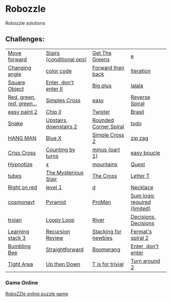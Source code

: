 # Robozzle
Robozzle solutions

## Challenges:

<table>
        <tr>
            <td><a href="https://raw.githubusercontent.com/jeihcio/robozzle/master/imagens/Screenshot_2020-09-01-14-16-43-066_com.team242.robozzle.jpg">Move forward</a></td>
            <td><a href="https://raw.githubusercontent.com/jeihcio/robozzle/master/imagens/Screenshot_2020-09-01-14-17-02-244_com.team242.robozzle.jpg">Stairs (conditional ops)</a></td>
            <td><a href="https://raw.githubusercontent.com/jeihcio/robozzle/master/imagens/Screenshot_2020-09-01-14-17-24-952_com.team242.robozzle.jpg">Get The Greens</a></td>
			<td><a href="https://raw.githubusercontent.com/jeihcio/robozzle/master/imagens/Screenshot_2020-09-02-11-01-21-267_com.team242.robozzle.jpg">e</a></td>
        </tr>
        <tr>
            <td><a href="https://raw.githubusercontent.com/jeihcio/robozzle/master/imagens/Screenshot_2020-09-01-14-17-42-031_com.team242.robozzle.jpg">Changing angle</a></td>
            <td><a href="https://raw.githubusercontent.com/jeihcio/robozzle/master/imagens/Screenshot_2020-09-01-14-18-02-166_com.team242.robozzle.jpg">color code</a></td>
            <td><a href="https://raw.githubusercontent.com/jeihcio/robozzle/master/imagens/Screenshot_2020-09-01-14-18-44-540_com.team242.robozzle.jpg">Forward then back</a></td>
			<td><a href="https://raw.githubusercontent.com/jeihcio/robozzle/master/imagens/Screenshot_2020-09-02-10-48-14-671_com.team242.robozzle.jpg">Iteration </a></td>
        </tr>
        <tr>
            <td><a href="https://raw.githubusercontent.com/jeihcio/robozzle/master/imagens/Screenshot_2020-09-01-14-19-06-194_com.team242.robozzle.jpg">Square Object</a></td>
            <td><a href="https://raw.githubusercontent.com/jeihcio/robozzle/master/imagens/Screenshot_2020-09-01-14-19-45-131_com.team242.robozzle.jpg">Enter, don't enter II</a></td>
            <td><a href="https://raw.githubusercontent.com/jeihcio/robozzle/master/imagens/Screenshot_2020-09-01-14-20-37-568_com.team242.robozzle.jpg">Big plus</a></td>
			<td><a href="https://raw.githubusercontent.com/jeihcio/robozzle/master/imagens/Screenshot_2020-09-02-10-56-38-300_com.team242.robozzle.jpg">lalala</a></td>
        </tr>
        <tr>
            <td><a href="https://raw.githubusercontent.com/jeihcio/robozzle/master/imagens/Screenshot_2020-09-01-14-20-56-980_com.team242.robozzle.jpg">Red, green, red, green...</a></td>
            <td><a href="https://raw.githubusercontent.com/jeihcio/robozzle/master/imagens/Screenshot_2020-09-01-14-21-43-466_com.team242.robozzle.jpg">Simples Cross</a></td>
            <td><a href="https://raw.githubusercontent.com/jeihcio/robozzle/master/imagens/Screenshot_2020-09-01-14-22-01-387_com.team242.robozzle.jpg">easy</a></td>
			<td><a href="https://raw.githubusercontent.com/jeihcio/robozzle/master/imagens/Screenshot_2020-09-02-10-52-53-513_com.team242.robozzle.jpg">Reverse Spiral </a></td>
        </tr>
        <tr>
            <td><a href="https://raw.githubusercontent.com/jeihcio/robozzle/master/imagens/Screenshot_2020-09-01-14-23-22-127_com.team242.robozzle.jpg">easy paint 2</a></td>
            <td><a href="https://raw.githubusercontent.com/jeihcio/robozzle/master/imagens/Screenshot_2020-09-01-14-23-48-869_com.team242.robozzle.jpg">Chip II</a></td>
            <td><a href="https://raw.githubusercontent.com/jeihcio/robozzle/master/imagens/Screenshot_2020-09-01-14-25-23-623_com.team242.robozzle.jpg">Twister</a></td>
			<td><a href="https://raw.githubusercontent.com/jeihcio/robozzle/master/imagens/Screenshot_2020-09-02-10-46-43-382_com.team242.robozzle.jpg">Brasil</a></td>
        </tr>
        <tr>
            <td><a href="https://raw.githubusercontent.com/jeihcio/robozzle/master/imagens/Screenshot_2020-09-01-14-25-26-821_com.team242.robozzle.jpg">Snake</a></td>
            <td><a href="https://raw.githubusercontent.com/jeihcio/robozzle/master/imagens/Screenshot_2020-09-01-14-25-31-657_com.team242.robozzle.jpg">Upstairs, downstairs 2</a></td>
            <td><a href="https://raw.githubusercontent.com/jeihcio/robozzle/master/imagens/Screenshot_2020-09-01-14-25-35-698_com.team242.robozzle.jpg">Rounded Corner Spiral</a></td>
			<td><a href="https://raw.githubusercontent.com/jeihcio/robozzle/master/imagens/Screenshot_2020-09-02-10-39-10-530_com.team242.robozzle.jpg">todo </a></td>
        </tr>
        <tr>
            <td><a href="https://raw.githubusercontent.com/jeihcio/robozzle/master/imagens/Screenshot_2020-09-01-14-25-41-780_com.team242.robozzle.jpg">HANG MAN</a></td>
            <td><a href="https://raw.githubusercontent.com/jeihcio/robozzle/master/imagens/Screenshot_2020-09-01-14-30-05-312_com.team242.robozzle.jpg">Blue X</a></td>
            <td><a href="https://raw.githubusercontent.com/jeihcio/robozzle/master/imagens/Screenshot_2020-09-01-14-30-09-036_com.team242.robozzle.jpg">Simple Cross 2</a></td>
			<td><a href="https://raw.githubusercontent.com/jeihcio/robozzle/master/imagens/Screenshot_2020-09-02-10-34-26-784_com.team242.robozzle.jpg">zip zag</a></td>
        </tr>
        <tr>
            <td><a href="https://raw.githubusercontent.com/jeihcio/robozzle/master/imagens/Screenshot_2020-09-01-14-30-13-578_com.team242.robozzle.jpg">Criss Cross</a></td>
            <td><a href="https://raw.githubusercontent.com/jeihcio/robozzle/master/imagens/Screenshot_2020-09-01-14-30-20-289_com.team242.robozzle.jpg">Counting by turns</a></td>
            <td><a href="https://raw.githubusercontent.com/jeihcio/robozzle/master/imagens/Screenshot_2020-09-01-14-30-23-901_com.team242.robozzle.jpg">minus (part 1)</a></td>
			<td><a href="https://raw.githubusercontent.com/jeihcio/robozzle/master/imagens/Screenshot_2020-09-02-10-24-42-064_com.team242.robozzle.jpg">easy boucle</a></td>
        </tr>
        <tr>
            <td><a href="https://raw.githubusercontent.com/jeihcio/robozzle/master/imagens/Screenshot_2020-09-01-14-30-28-315_com.team242.robozzle.jpg">Hypnotize</a></td>
            <td><a href="https://raw.githubusercontent.com/jeihcio/robozzle/master/imagens/Screenshot_2020-09-01-14-59-15-664_com.team242.robozzle.jpg">x</a></td>
            <td><a href="https://raw.githubusercontent.com/jeihcio/robozzle/master/imagens/Screenshot_2020-09-01-15-23-19-901_com.team242.robozzle.jpg">mountains</a></td>
			<td><a href="https://raw.githubusercontent.com/jeihcio/robozzle/master/imagens/Screenshot_2020-09-02-10-20-24-487_com.team242.robozzle.jpg">Quest</a></td>
        </tr>
        <tr>
            <td><a href="https://raw.githubusercontent.com/jeihcio/robozzle/master/imagens/Screenshot_2020-09-01-18-02-18-595_com.team242.robozzle.jpg">tubes</a></td>
            <td><a href="https://raw.githubusercontent.com/jeihcio/robozzle/master/imagens/Screenshot_2020-09-01-19-36-43-957_com.team242.robozzle.jpg">The Mysterious Stair</a></td>
            <td><a href="https://raw.githubusercontent.com/jeihcio/robozzle/master/imagens/Screenshot_2020-09-02-00-28-36-615_com.team242.robozzle.jpg">The Cross</a></td>
			<td><a href="https://raw.githubusercontent.com/jeihcio/robozzle/master/imagens/Screenshot_2020-09-02-10-13-30-648_com.team242.robozzle.jpg">Letter T </a></td>
        </tr>  
        <tr>
        <td><a href="https://raw.githubusercontent.com/jeihcio/robozzle/master/imagens/Screenshot_2020-09-02-01-07-11-299_com.team242.robozzle.jpg">Right on red</a></td>
        <td><a href="https://raw.githubusercontent.com/jeihcio/robozzle/master/imagens/Screenshot_2020-09-02-01-24-05-019_com.team242.robozzle.jpg">level 1</a></td>
        <td><a href="https://raw.githubusercontent.com/jeihcio/robozzle/master/imagens/Screenshot_2020-09-02-01-25-14-200_com.team242.robozzle.jpg">d</a></td>
		<td><a href="https://raw.githubusercontent.com/jeihcio/robozzle/master/imagens/Screenshot_2020-09-02-10-08-58-370_com.team242.robozzle.jpg">Necklace </a></td>
    </tr>
        <tr>
        <td><a href="https://raw.githubusercontent.com/jeihcio/robozzle/master/imagens/Screenshot_2020-09-02-01-26-35-690_com.team242.robozzle.jpg">cosmonavt</a></td>
        <td><a href="https://raw.githubusercontent.com/jeihcio/robozzle/master/imagens/Screenshot_2020-09-02-01-27-44-790_com.team242.robozzle.jpg">Pyramid</a></td>
        <td><a href="https://raw.githubusercontent.com/jeihcio/robozzle/master/imagens/Screenshot_2020-09-02-01-34-37-451_com.team242.robozzle.jpg">ProMan</a></td>
		<td><a href="https://raw.githubusercontent.com/jeihcio/robozzle/master/imagens/Screenshot_2020-09-02-01-49-04-512_com.team242.robozzle.jpg">Sum logic required (limited)</a></td>
    </tr>
    <tr>
        <td><a href="https://raw.githubusercontent.com/jeihcio/robozzle/master/imagens/Screenshot_2020-09-02-01-38-53-007_com.team242.robozzle.jpg">trojan</a></td>
        <td><a href="https://raw.githubusercontent.com/jeihcio/robozzle/master/imagens/Screenshot_2020-09-02-01-41-57-438_com.team242.robozzle.jpg">Loopy Loop</a></td>
        <td><a href="https://raw.githubusercontent.com/jeihcio/robozzle/master/imagens/Screenshot_2020-09-02-01-45-45-338_com.team242.robozzle.jpg">River </a></td>
		 <td><a href="https://raw.githubusercontent.com/jeihcio/robozzle/master/imagens/Screenshot_2020-09-02-01-47-23-597_com.team242.robozzle.jpg">Decisions, Decisions</a></td>
    </tr>
	<tr>
            <td><a href="https://raw.githubusercontent.com/jeihcio/robozzle/master/imagens/Screenshot_2020-09-02-20-45-50-522_com.team242.robozzle.jpg">Learning stack 3</a></td>
            <td><a href="https://raw.githubusercontent.com/jeihcio/robozzle/master/imagens/Screenshot_2020-09-02-20-53-25-877_com.team242.robozzle.jpg">Recursion Review</a></td>
            <td><a href="https://raw.githubusercontent.com/jeihcio/robozzle/master/imagens/Screenshot_2020-09-02-22-34-24-053_com.team242.robozzle.jpg">Stacking for newbies</a></td>
            <td><a href="https://raw.githubusercontent.com/jeihcio/robozzle/master/imagens/Screenshot_2020-09-02-23-11-04-299_com.team242.robozzle.jpg">Fermat's spiral 2</a></td>
        </tr>
        <tr>
            <td><a href="https://raw.githubusercontent.com/jeihcio/robozzle/master/imagens/Screenshot_2020-09-02-23-52-25-621_com.team242.robozzle.jpg">Bumbling Bee</a></td>
            <td><a href="https://raw.githubusercontent.com/jeihcio/robozzle/master/imagens/Screenshot_2020-09-03-00-12-04-939_com.team242.robozzle.jpg">Straightforward</a></td>
            <td><a href="https://raw.githubusercontent.com/jeihcio/robozzle/master/imagens/Screenshot_2020-09-04-07-48-11-997_com.team242.robozzle.jpg">Boomerang</a></td>
            <td><a href="https://raw.githubusercontent.com/jeihcio/robozzle/master/imagens/Screenshot_2020-09-04-08-34-11-836_com.team242.robozzle.jpg">Enter, don't enter</a></td>
        </tr>
	<tr>
            <td><a href="https://raw.githubusercontent.com/jeihcio/robozzle/master/imagens/Screenshot_2020-09-04-23-04-57-727_com.team242.robozzle.jpg">Tight Area</a></td>
            <td><a href="https://raw.githubusercontent.com/jeihcio/robozzle/master/imagens/Screenshot_2020-09-05-00-41-25-767_com.team242.robozzle.jpg">Up then Down</a></td>
            <td><a href="https://raw.githubusercontent.com/jeihcio/robozzle/master/imagens/Screenshot_2020-09-04-23-48-01-054_com.team242.robozzle.jpg">T is for trivial</a></td>
		<td><a href="https://raw.githubusercontent.com/jeihcio/robozzle/master/imagens/Screenshot_2020-09-06-20-39-43-872_com.team242.robozzle.jpg">Turn around 2</a></td>
        </tr>
 </table>
    
### Game Online
[RoboZZle online puzzle game](http://robozzle.com/)
